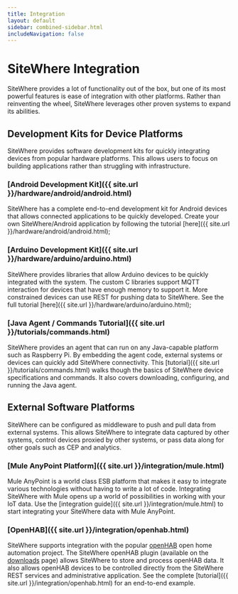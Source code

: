 ```yaml
---
title: Integration
layout: default
sidebar: combined-sidebar.html
includeNavigation: false
---
```


# SiteWhere Integration
SiteWhere provides a lot of functionality out of the box, but one of its most powerful features
is ease of integration with other platforms. Rather than reinventing the wheel, SiteWhere 
leverages other proven systems to expand its abilities.

## Development Kits for Device Platforms
SiteWhere provides software development kits for quickly integrating devices
from popular hardware platforms. This allows users to focus on building applications
rather than struggling with infrastructure.

### [Android Development Kit]({{ site.url }}/hardware/android/android.html)
SiteWhere has a complete end-to-end development kit for Android devices that allows
connected applications to be quickly developed. Create your own SiteWhere/Android
application by following the tutorial [here]({{ site.url }}/hardware/android/android.html);

### [Arduino Development Kit]({{ site.url }}/hardware/arduino/arduino.html)
SiteWhere provides libraries that allow Arduino devices to be quickly integrated
with the system. The custom C libraries support MQTT interaction for devices that
have enough memory to support it. More constrained devices can use REST for pushing
data to SiteWhere. See the full tutorial [here]({{ site.url }}/hardware/arduino/arduino.html);

### [Java Agent / Commands Tutorial]({{ site.url }}/tutorials/commands.html)
SiteWhere provides an agent that can run on any Java-capable platform such as
Raspberry Pi. By embedding the agent code, external systems or devices can quickly add
SiteWhere connectivity. This [tutorial]({{ site.url }}/tutorials/commands.html) walks
though the basics of SiteWhere device specifications and commands. It also covers downloading, 
configuring, and running the Java agent.

## External Software Platforms
SiteWhere can be configured as middleware to push and pull data from external
systems. This allows SiteWhere to integrate data captured by other systems,
control devices proxied by other systems, or pass data along for other goals 
such as CEP and analytics.

### [Mule AnyPoint Platform]({{ site.url }}/integration/mule.html)
Mule AnyPoint is a world class ESB platform that makes it easy to integrate various
technologies without having to write a lot of code. Integrating SiteWhere with Mule
opens up a world of possibilities in working with your IoT data. Use the
[integration guide]({{ site.url }}/integration/mule.html) to start integrating
your SiteWhere data with Mule AnyPoint.

### [OpenHAB]({{ site.url }}/integration/openhab.html)
SiteWhere supports integration with the popular [openHAB](http://www.openhab.org/) open
home automation project. The SiteWhere openHAB plugin (available on the
[downloads](http://www.sitewhere.org/downloads) page) allows SiteWhere to store
and process openHAB data. It also allows openHAB devices to be controlled directly
from the SiteWhere REST services and administrative application. See the complete
[tutorial]({{ site.url }}/integration/openhab.html) for an end-to-end example.